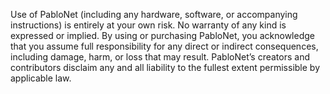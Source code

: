 Use of PabloNet (including any hardware, software, or accompanying instructions) is entirely at your own risk. No warranty of any kind is expressed or implied. By using or purchasing PabloNet, you acknowledge that you assume full responsibility for any direct or indirect consequences, including damage, harm, or loss that may result. PabloNet’s creators and contributors disclaim any and all liability to the fullest extent permissible by applicable law.